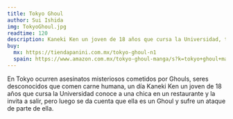 ```yaml
---
title: Tokyo Ghoul
author: Sui Ishida
img: TokyoGhoul.jpg
readtime: 120
description: Kaneki Ken un joven de 18 años que cursa la Universidad, todo va bien hasta que conoce a una chica la cual tal vez nunca debio haber invitado a salir. 
buy: 
  mx: https://tiendapanini.com.mx/tokyo-ghoul-n1
  spain: https://www.amazon.com.mx/tokyo-ghoul-manga/s?k=tokyo+ghoul+manga
---
```


En Tokyo ocurren asesinatos misteriosos cometidos por Ghouls, seres desconocidos que comen carne humana, un día Kaneki Ken un joven de 18 años que cursa la Universidad conoce a una chica en un restaurante y la invita a salir, pero luego se da cuenta que ella es un Ghoul y sufre un ataque de parte de ella.